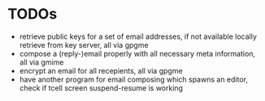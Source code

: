 TODOs
==

- retrieve public keys for a set of email addresses, if not available locally retrieve from key server, all via gpgme
- compose a (reply-)email properly with all necessary meta information, all via gmime
- encrypt an email for all recepients, all via gpgme
- have another program for email composing which spawns an editor, check if tcell screen suspend-resume is working

